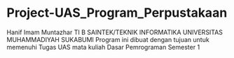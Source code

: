 # Project-UAS_Program_Perpustakaan
Hanif Imam Muntazhar
TI B
SAINTEK/TEKNIK INFORMATIKA
UNIVERSITAS MUHAMMADIYAH SUKABUMI
          Program ini dibuat dengan tujuan untuk memenuhi Tugas UAS mata kuliah Dasar Pemrograman Semester 1

